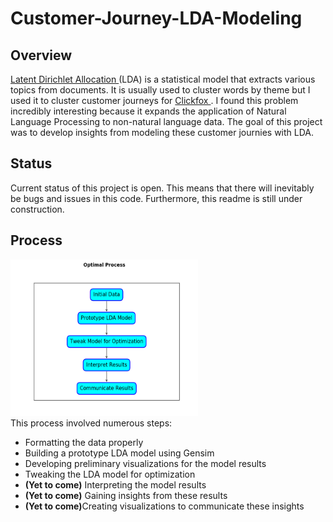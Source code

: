 # Customer-Journey-LDA-Modeling

## Overview
<a href ='http://www.jmlr.org/papers/volume3/blei03a/blei03a.pdf'> Latent Dirichlet Allocation </a> (LDA) is a statistical model that extracts various topics from documents. It is usually used to cluster words by theme but I used it to cluster customer journeys for <a href='https://www.clickfox.com/'> Clickfox </a>. I found this problem incredibly interesting because it expands the application of Natural Language Processing to non-natural language data. The goal of this project was to develop insights from modeling these customer journies with LDA.

## Status
Current status of this project is open. This means that there will inevitably be bugs and issues in this code. Furthermore, this readme is still under construction.

## Process
<img src='images/optimal.png' style="width:300px;height:250px;"><br>
This process involved numerous steps:
<ul>
    <li>Formatting the data properly
    <li>Building a prototype LDA model using Gensim
    <li>Developing preliminary visualizations for the model results
    <li>Tweaking the LDA model for optimization
    <li><strong>(Yet to come)</strong> Interpreting the model results
    <li><strong>(Yet to come)</strong> Gaining insights from these results
    <li><strong>(Yet to come)</strong>Creating visualizations to communicate these insights
</ul>
